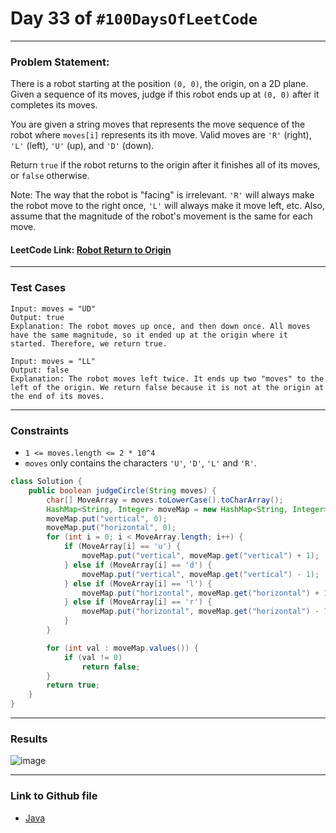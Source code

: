 # Day 33 of `#100DaysOfLeetCode`

___
### Problem Statement:  
There is a robot starting at the position `(0, 0)`, the origin, on a 2D plane. Given a sequence of its moves, judge if this robot ends up at `(0, 0)` after it completes its moves.

You are given a string moves that represents the move sequence of the robot where `moves[i]` represents its ith move. Valid moves are `'R'` (right), `'L'` (left), `'U'` (up), and `'D'` (down).

Return `true` if the robot returns to the origin after it finishes all of its moves, or `false` otherwise.

Note: The way that the robot is "facing" is irrelevant. `'R'` will always make the robot move to the right once, `'L'` will always make it move left, etc. Also, assume that the magnitude of the robot's movement is the same for each move.


#### LeetCode Link: [Robot Return to Origin](https://leetcode.com/problems/robot-return-to-origin/description/)
___


### Test Cases
```
Input: moves = "UD"
Output: true
Explanation: The robot moves up once, and then down once. All moves have the same magnitude, so it ended up at the origin where it started. Therefore, we return true.
```
```
Input: moves = "LL"
Output: false
Explanation: The robot moves left twice. It ends up two "moves" to the left of the origin. We return false because it is not at the origin at the end of its moves.
```
___

### Constraints 
* `1 <= moves.length <= 2 * 10^4`
* `moves` only contains the characters `'U'`, `'D'`, `'L'` and `'R'`.

```java
class Solution {
    public boolean judgeCircle(String moves) {
        char[] MoveArray = moves.toLowerCase().toCharArray();
        HashMap<String, Integer> moveMap = new HashMap<String, Integer>();
        moveMap.put("vertical", 0);
        moveMap.put("horizontal", 0);
        for (int i = 0; i < MoveArray.length; i++) {
            if (MoveArray[i] == 'u') {
                moveMap.put("vertical", moveMap.get("vertical") + 1);
            } else if (MoveArray[i] == 'd') {
                moveMap.put("vertical", moveMap.get("vertical") - 1);
            } else if (MoveArray[i] == 'l') {
                moveMap.put("horizontal", moveMap.get("horizontal") + 1);
            } else if (MoveArray[i] == 'r') {
                moveMap.put("horizontal", moveMap.get("horizontal") - 1);
            }
        }

        for (int val : moveMap.values()) {
            if (val != 0)
                return false;
        }
        return true;
    }
}
```
___
### Results
![image](https://user-images.githubusercontent.com/31382363/206550446-45bd79be-cacb-419e-9ce0-1dc52c97c92c.png)

___

### Link to Github file  
* [Java](https://github.com/studentdevelops/100DaysOfLeetCode/blob/bb3e6a139d16e1941161056f8b77db85d714d5bf/Day33_Robot_Returns_To_Origin/code.java)

